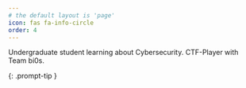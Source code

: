 ```yaml
---
# the default layout is 'page'
icon: fas fa-info-circle
order: 4
---
```


Undergraduate student learning about Cybersecurity. CTF-Player with Team bi0s. 
<!-- > Add Markdown syntax content to file `_tabs/about.md`{: .filepath } and it will show up on this page. -->
{: .prompt-tip }
